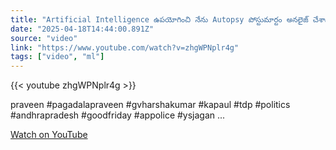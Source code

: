 ```yaml
---
title: "Artificial Intelligence ఉపయోగించి నేను Autopsy పోస్టుమార్టం అనలైజ్ చేశాను  Pressmeet 18/04/2025"
date: "2025-04-18T14:44:00.891Z"
source: "video"
link: "https://www.youtube.com/watch?v=zhgWPNplr4g"
tags: ["video", "ml"]
---
```


{{< youtube zhgWPNplr4g >}}

praveen #pagadalapraveen #gvharshakumar #kapaul #tdp #politics #andhrapradesh #goodfriday #appolice #ysjagan ...

[Watch on YouTube](https://www.youtube.com/watch?v=zhgWPNplr4g)

